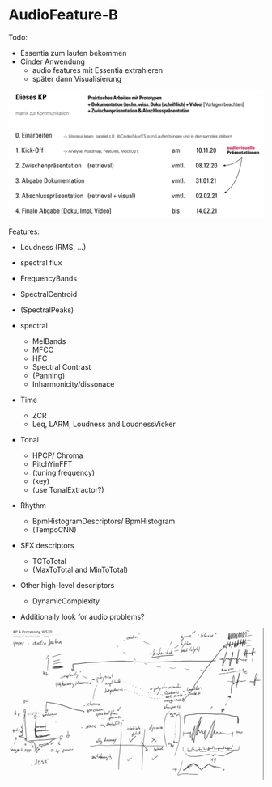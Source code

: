 # AudioFeature-B
Todo: 
* Essentia zum laufen bekommen 
* Cinder Anwendung 
    *  audio features mit Essentia extrahieren 
    * später dann Visualisierung 

![timetable](/images/zeitplanKPAudio.png)

Features: 
* Loudness (RMS, …) 
* spectral flux
* FrequencyBands
* SpectralCentroid
* (SpectralPeaks)

* spectral 
    * MelBands 
    * MFCC 
    * HFC 
    * Spectral Contrast 
    * (Panning) 
    * Inharmonicity/dissonace 
* Time 
    * ZCR 
    * Leq, LARM, Loudness and LoudnessVicker 
* Tonal  
    * HPCP/ Chroma
    * PitchYinFFT 
    * (tuning frequency) 
    * (key)
    * (use TonalExtractor?)
* Rhythm 
    * BpmHistogramDescriptors/ BpmHistogram
    * (TempoCNN)
* SFX descriptors 
    * TCToTotal 
    * (MaxToTotal and MinToTotal) 
* Other high-level descriptors 
    * DynamicComplexity 
* Additionally look for audio problems?

![screenshot from consultation](/images/features_screenshot.png)
